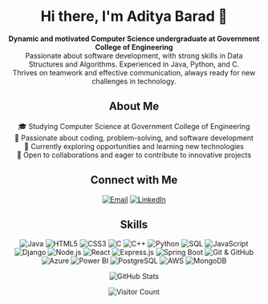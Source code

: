 <!-- Header -->
<h1 align="center">Hi there, I'm Aditya Barad 👋</h1>

<!-- Introduction -->
<p align="center">
  <strong>Dynamic and motivated Computer Science undergraduate at Government College of Engineering</strong>
  <br>
  Passionate about software development, with strong skills in Data Structures and Algorithms. Experienced in Java, Python, and C.
  <br>
  Thrives on teamwork and effective communication, always ready for new challenges in technology.
</p>

<!-- About Me -->
<h2 align="center">About Me</h2>
<p align="center">
  🎓 Studying Computer Science at Government College of Engineering<br>
  🚀 Passionate about coding, problem-solving, and software development<br>
  💼 Currently exploring opportunities and learning new technologies<br>
  🌱 Open to collaborations and eager to contribute to innovative projects
</p>

<!-- Connect with Me -->
<h2 align="center">Connect with Me</h2>
<p align="center">
  <a href="mailto:adityabarad2022@gmail.com"><img src="https://img.shields.io/badge/-Email-D14836?style=flat-square&logo=gmail&logoColor=white" alt="Email"></a>
  <a href="https://linkedin.com/in/adityabarad"><img src="https://img.shields.io/badge/-LinkedIn-0077B5?style=flat-square&logo=linkedin&logoColor=white" alt="LinkedIn"></a>
</p>

<!-- Skills -->
<h2 align="center">Skills</h2>
<p align="center">
  <img src="https://img.shields.io/badge/-Java-007396?style=for-the-badge&logo=java&logoColor=white" alt="Java">
  <img src="https://img.shields.io/badge/-HTML5-E34F26?style=for-the-badge&logo=html5&logoColor=white" alt="HTML5">
  <img src="https://img.shields.io/badge/-CSS3-1572B6?style=for-the-badge&logo=css3&logoColor=white" alt="CSS3">
  <img src="https://img.shields.io/badge/-C-00599C?style=for-the-badge&logo=c&logoColor=white" alt="C">
  <img src="https://img.shields.io/badge/-C++-00599C?style=for-the-badge&logo=cplusplus&logoColor=white" alt="C++">
  <img src="https://img.shields.io/badge/-Python-3776AB?style=for-the-badge&logo=python&logoColor=white" alt="Python">
  <img src="https://img.shields.io/badge/-SQL-4479A1?style=for-the-badge&logo=postgresql&logoColor=white" alt="SQL">
  <img src="https://img.shields.io/badge/-JavaScript-F7DF1E?style=for-the-badge&logo=javascript&logoColor=black" alt="JavaScript">
  <img src="https://img.shields.io/badge/-Django-092E20?style=for-the-badge&logo=django&logoColor=white" alt="Django">
  <img src="https://img.shields.io/badge/-Node.js-339933?style=for-the-badge&logo=node.js&logoColor=white" alt="Node.js">
  <img src="https://img.shields.io/badge/-React-61DAFB?style=for-the-badge&logo=react&logoColor=black" alt="React">
  <img src="https://img.shields.io/badge/-Express.js-000000?style=for-the-badge&logo=express&logoColor=white" alt="Express.js">
  <img src="https://img.shields.io/badge/-Spring Boot-6DB33F?style=for-the-badge&logo=spring-boot&logoColor=white" alt="Spring Boot">
  <img src="https://img.shields.io/badge/-Git & GitHub-F05032?style=for-the-badge&logo=git&logoColor=white" alt="Git & GitHub">
  <img src="https://img.shields.io/badge/-Azure-0089D6?style=for-the-badge&logo=microsoft-azure&logoColor=white" alt="Azure">
  <img src="https://img.shields.io/badge/-Power BI-F2C811?style=for-the-badge&logo=powerbi&logoColor=black" alt="Power BI">
  <img src="https://img.shields.io/badge/-PostgreSQL-336791?style=for-the-badge&logo=postgresql&logoColor=white" alt="PostgreSQL">
  <img src="https://img.shields.io/badge/-AWS-232F3E?style=for-the-badge&logo=amazonaws&logoColor=white" alt="AWS">
  <img src="https://img.shields.io/badge/-MongoDB-47A248?style=for-the-badge&logo=mongodb&logoColor=white" alt="MongoDB">
</p>

<!-- GitHub Stats -->
<p align="center">
  <img src="https://github-readme-stats.vercel.app/api?username=adityabarad&show_icons=true&theme=algolia" alt="GitHub Stats">
</p>

<!-- Footer -->
<p align="center">
  <img src="https://visitor-badge.glitch.me/badge?page_id=adityabarad.adityabarad" alt="Visitor Count">
</p>
